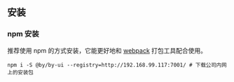 ## 安装

### npm 安装

推荐使用 npm 的方式安装，它能更好地和 [webpack](https://webpack.js.org/) 打包工具配合使用。

```shell
npm i -S @by/by-ui --registry=http://192.168.99.117:7001/ # 下载公司内网上的安装包
```
